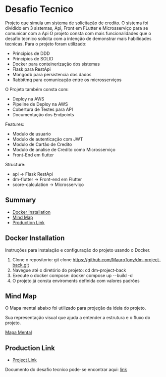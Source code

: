 # Desafio Tecnico
Projeto que simula um sistema de solicitação de credito.
O sistema foi dividido em 3 sistemas, Api, Front em FLutter e Microsserviço para se comunicar com a Api
O projeto consta com mais funcionalidades que o desafio tecnico solicita com a intenção de demonstrar mais habilidades tecnicas.
Para o projeto foram utilizado:
- Principios de DDD
- Principios de SOLID
- Docker para conteinerização dos sistemas
- Flask para RestApi
- Mongodb para persistencia dos dados
- Rabbitmq para comunicação entre os microsserviços

O Projeto também consta com:
- Deploy na AWS
- Pipeline de Deploy na AWS
- Cobertura de Testes para API
- Documentação dos Endpoints
  
Features:
- Modulo de usuario
- Modulo de autenticação com JWT
- Modulo de Cartão de Credito
- Modulo de analise de Credito como Microsserviço
- Front-End em flutter

Structure:
- api -> Flask RestApi
- dm-flutter -> Front-end em Flutter
- score-calculation -> Microsserviço
  
 ## Summary 
- [Docker Installation](#docker-installation) 
- [Mind Map](#mind-map) 
- [Production Link](#production-link)
  
 ## Docker Installation 
Instruções para instalação e configuração do projeto usando o Docker.

1. Clone o repositorio:  git clone https://github.com/MauroTony/dm-project-back.git 
2. Navegue até o diretório do projeto:  cd dm-project-back
3. Execute o docker compose: docker compose up --build -d
4. O projeto já consta enviroments definida com valores padrões
 ## Mind Map 
O Mapa mental abaixo foi utilizado para projeção da ideia do projeto.

Sua representação visual que ajuda a entender a estrutura e o fluxo do projeto.

[Mapa Mental](https://github.com/MauroTony/dm-project-back/assets/57079165/deb3fc7a-86c8-4f7a-9ac9-beb1a445764e)

 ## Production Link 
 - [Project  Link](https://www.yourproject.com)

Documento do desafio tecnico pode-se encontrar aqui: [link](https://communication-assets.gupy.io/production/companies/934/emails/1688733069740/communication-assets-e8bfbdd0-1cc1-11ee-a776-87da19c60919/desenvolvedor_snior_python.pdf)
